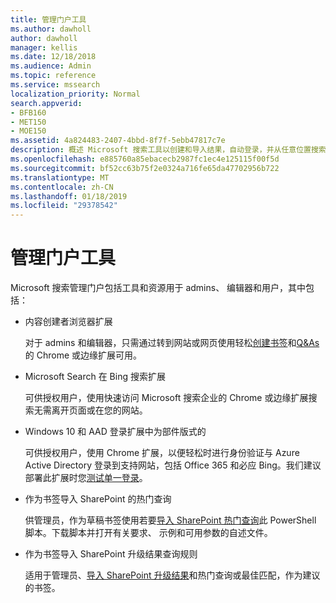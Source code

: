 ```yaml
---
title: 管理门户工具
ms.author: dawholl
author: dawholl
manager: kellis
ms.date: 12/18/2018
ms.audience: Admin
ms.topic: reference
ms.service: mssearch
localization_priority: Normal
search.appverid:
- BFB160
- MET150
- MOE150
ms.assetid: 4a824483-2407-4bbd-8f7f-5ebb47817c7e
description: 概述 Microsoft 搜索工具以创建和导入结果，自动登录，并从任意位置搜索
ms.openlocfilehash: e885760a85ebacecb2987fc1ec4e125115f00f5d
ms.sourcegitcommit: bf52cc63b75f2e0324a716fe65da47702956b722
ms.translationtype: MT
ms.contentlocale: zh-CN
ms.lasthandoff: 01/18/2019
ms.locfileid: "29378542"
---
```

# <a name="admin-portal-tools"></a>管理门户工具

Microsoft 搜索管理门户包括工具和资源用于 admins、 编辑器和用户，其中包括：
  
- 内容创建者浏览器扩展
    
    对于 admins 和编辑器，只需通过转到网站或网页使用轻松[创建书签](create-bookmarks.md)和[Q&As](create-qas.md)的 Chrome 或边缘扩展可用。 
    
- Microsoft Search 在 Bing 搜索扩展
    
    可供授权用户，使用快速访问 Microsoft 搜索企业的 Chrome 或边缘扩展搜索无需离开页面或在您的网站。
    
- Windows 10 和 AAD 登录扩展中为部件版式的
    
    可供授权用户，使用 Chrome 扩展，以便轻松时进行身份验证与 Azure Active Directory 登录到支持网站，包括 Office 365 和必应 Bing。我们建议部署此扩展时您[测试单一登录](test-single-sign-on.md)。
    
- 作为书签导入 SharePoint 的热门查询
    
    供管理员，作为草稿书签使用若要[导入 SharePoint 热门查询](import-sharepoint-promoted-results-and-top-queries.md)此 PowerShell 脚本。下载脚本并打开有关要求、 示例和可用参数的自述文件。 
    
- 作为书签导入 SharePoint 升级结果查询规则
    
    适用于管理员、[导入 SharePoint 升级结果](import-sharepoint-promoted-results-and-top-queries.md)和热门查询或最佳匹配，作为建议的书签。 

  

